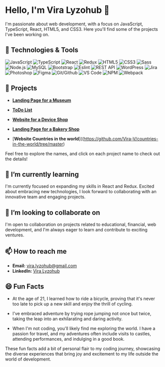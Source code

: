 # Hello, I'm Vira Lyzohub 👋

I'm passionate about web development, with a focus on JavaScript, TypeScript, React, HTML5, and CSS3. Here you'll find some of the projects I've been working on.

## 🔧 Technologies & Tools

![JavaScript](https://img.icons8.com/color/48/000000/javascript.png) ![TypeScript](https://img.icons8.com/color/48/000000/typescript.png) ![React](https://img.icons8.com/plasticine/48/000000/react.png) ![Redux](https://img.icons8.com/color/48/000000/redux.png) ![HTML5](https://img.icons8.com/color/48/000000/html-5.png) ![CSS3](https://img.icons8.com/color/48/000000/css3.png) ![Sass](https://img.icons8.com/color/48/000000/sass.png) ![Node.js](https://img.icons8.com/color/48/000000/nodejs.png) ![MySQL](https://img.icons8.com/color/48/000000/mysql.png) ![Bootstrap](https://img.icons8.com/color/48/000000/bootstrap.png) ![Eslint](https://img.icons8.com/color/48/000000/eslint.png) ![REST API](https://img.icons8.com/color/48/000000/api.png) ![WordPress](https://img.icons8.com/color/48/000000/wordpress.png) ![Jira](https://img.icons8.com/color/48/000000/jira.png) ![Photoshop](https://img.icons8.com/fluent/48/000000/adobe-photoshop.png) ![Figma](https://img.icons8.com/color/48/000000/figma--v1.png) ![Git/Github](https://img.icons8.com/color/48/000000/github--v1.png) ![VS Code](https://img.icons8.com/color/48/000000/visual-studio-code-2019.png) ![NPM](https://img.icons8.com/color/48/000000/npm.png) ![Webpack](https://img.icons8.com/color/48/000000/webpack.png)

## 🚀 Projects

- [**Landing Page for a Museum**](https://github.com/Vira-V/The-MET-landing-page)

- [**ToDo List**](https://github.com/Vira-V/todo-app)

- [**Website for a Device Shop**](https://github.com/orgs/pl-fe-may23-codecreators/repositories)

- [**Landing Page for a Bakery Shop**](https://github.com/Vira-V/Creative-bakery/tree/develop)

- [**Website Countries in the world**]((https://github.com/Vira-V/countries-in-the-world/tree/master)

Feel free to explore the names, and click on each project name to check out the details!

## 🌱 I’m currently learning

I'm currently focused on expanding my skills in React and Redux. Excited about embracing new technologies, I look forward to collaborating with an innovative team and engaging projects.

## 👯 I’m looking to collaborate on

I'm open to collaboration on projects related to educational, financial, web development, and I'm always eager to learn and contribute to exciting ventures.

## 📫 How to reach me

- **Email:** [vira.lyzohub@gmail.com](mailto:vira.lyzohub@gmail.com)
- **LinkedIn:** [Vira Lyzohub](https://www.linkedin.com/in/vira-lyzohub/)

## 😄 Fun Facts

- At the age of 21, I learned how to ride a bicycle, proving that it's never too late to pick up a new skill and enjoy the thrill of cycling.
  
- I've embraced adventure by trying rope jumping not once but twice, taking the leap into an exhilarating and daring activity.

- When I'm not coding, you'll likely find me exploring the world. I have a passion for travel, and my adventures often include visits to castles, attending performances, and indulging in a good book.

These fun facts add a bit of personal flair to my coding journey, showcasing the diverse experiences that bring joy and excitement to my life outside the world of development.

